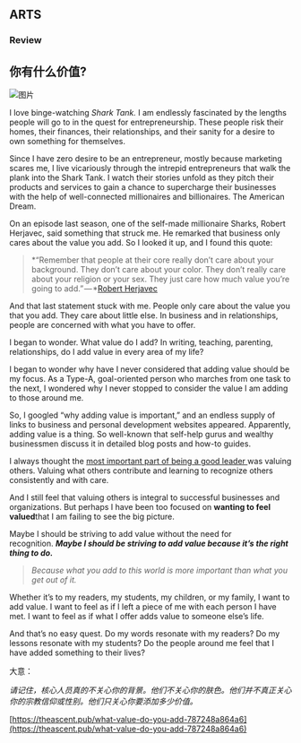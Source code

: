## ARTS

### Review

## 你有什么价值?

![图片](https://uploader.shimo.im/f/kuab27miOmYmllLG.jpeg!thumbnail)

I love binge-watching *Shark Tank.*  I am endlessly fascinated by the lengths people will go to in the quest for entrepreneurship. These people risk their homes, their finances, their relationships, and their sanity for a desire to own something for themselves.

Since I have zero desire to be an entrepreneur, mostly because marketing scares me, I live vicariously through the intrepid entrepreneurs that walk the plank into the Shark Tank. I watch their stories unfold as they pitch their products and services to gain a chance to supercharge their businesses with the help of well-connected millionaires and billionaires. The American Dream.

On an episode last season, one of the self-made millionaire Sharks, Robert Herjavec, said something that struck me. He remarked that business only cares about the value you add. So I looked it up, and I found this quote:

>*“Remember that people at their core really don’t care about your background. They don’t care about your color. They don’t really care about your religion or your sex. They just care how much value you’re going to add.” — *[Robert Herjavec](https://www.entrepreneur.com/article/278061)

And that last statement stuck with me. People only care about the value you that you add. They care about little else. In business and in relationships, people are concerned with what you have to offer.

I began to wonder. What value do I add? In writing, teaching, parenting, relationships, do I add value in every area of my life?

I began to wonder why have I never considered that adding value should be my focus. As a Type-A, goal-oriented person who marches from one task to the next, I wondered why I never stopped to consider the value I am adding to those around me.

So, I googled “why adding value is important,” and an endless supply of links to business and personal development websites appeared. Apparently, adding value is a thing. So well-known that self-help gurus and wealthy businessmen discuss it in detailed blog posts and how-to guides.

I always thought the [most important part of being a good leader ](https://theascent.pub/how-to-be-a-decent-human-being-advice-for-leaders-8ea53c370471)was valuing others. Valuing what others contribute and learning to recognize others consistently and with care.

And I still feel that valuing others is integral to successful businesses and organizations. But perhaps I have been too focused on **wanting to feel valued**that I am failing to see the big picture.

Maybe I should be striving to add value without the need for recognition. ***Maybe I should be striving to add value because it’s the right thing to do.***

>*Because what you add to this world is more important than what you get out of it.*


Whether it’s to my readers, my students, my children, or my family, I want to add value. I want to feel as if I left a piece of me with each person I have met. I want to feel as if what I offer adds value to someone else’s life.

And that’s no easy quest. Do my words resonate with my readers? Do my lessons resonate with my students? Do the people around me feel that I have added something to their lives?


大意：

*请记住，核心人员真的不关心你的背景。他们不关心你的肤色。他们并不真正关心你的宗教信仰或性别。他们只关心你要添加多少价值。*

[https://theascent.pub/what-value-do-you-add-787248a864a6](https://theascent.pub/what-value-do-you-add-787248a864a6)
